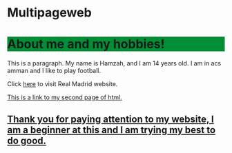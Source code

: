 # Multipageweb
<!DOCTYPE html>
<html lang="en">
<head>
    <link rel="stylesheet" href="mystyle.css">
    
</head>
<body>
    <h1 style="background-color:rgb(0, 142, 54)">About me and my hobbies!</h1>
    <p>This is a paragraph. My name is Hamzah, and I am 14 years old. I am in acs amman and I like to play football. </p>
    <p>Click <a href="https://www.realmadrid.com/en">here</a> to visit Real Madrid website.</p>
    <a href=`hyaghnam.github.io/2.html`> This is a link to my second page of html.
    <h2> Thank you for paying attention to my website, I am a beginner at this and I am trying my best to do good.</h2>

</body>
</html>
